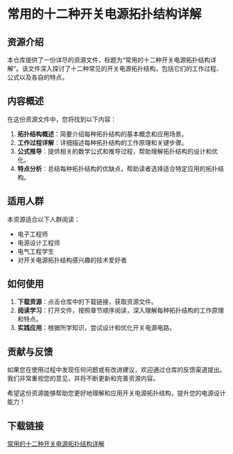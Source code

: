 # 常用的十二种开关电源拓扑结构详解

## 资源介绍

本仓库提供了一份详尽的资源文件，标题为“常用的十二种开关电源拓扑结构详解”。该文件深入探讨了十二种常见的开关电源拓扑结构，包括它们的工作过程、公式以及各自的特点。

## 内容概述

在这份资源文件中，您将找到以下内容：

1. **拓扑结构概述**：简要介绍每种拓扑结构的基本概念和应用场景。
2. **工作过程详解**：详细描述每种拓扑结构的工作原理和关键步骤。
3. **公式推导**：提供相关的数学公式和推导过程，帮助理解拓扑结构的设计和优化。
4. **特点分析**：总结每种拓扑结构的优缺点，帮助读者选择适合特定应用的拓扑结构。

## 适用人群

本资源适合以下人群阅读：

- 电子工程师
- 电源设计工程师
- 电气工程学生
- 对开关电源拓扑结构感兴趣的技术爱好者

## 如何使用

1. **下载资源**：点击仓库中的下载链接，获取资源文件。
2. **阅读学习**：打开文件，按照章节顺序阅读，深入理解每种拓扑结构的工作原理和特点。
3. **实践应用**：根据所学知识，尝试设计和优化开关电源电路。

## 贡献与反馈

如果您在使用过程中发现任何问题或有改进建议，欢迎通过仓库的反馈渠道提出。我们非常重视您的意见，并将不断更新和完善资源内容。

希望这份资源能够帮助您更好地理解和应用开关电源拓扑结构，提升您的电源设计能力！

## 下载链接

[常用的十二种开关电源拓扑结构详解](https://pan.quark.cn/s/6ad34b711022)